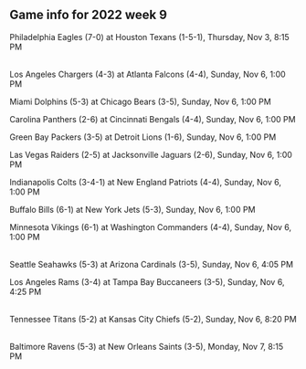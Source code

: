 ## Game info for 2022 week 9
Philadelphia Eagles (7-0) at Houston Texans (1-5-1), Thursday, Nov 3, 8:15 PM

<br/>Los Angeles Chargers (4-3) at Atlanta Falcons (4-4), Sunday, Nov 6, 1:00 PM

Miami Dolphins (5-3) at Chicago Bears (3-5), Sunday, Nov 6, 1:00 PM

Carolina Panthers (2-6) at Cincinnati Bengals (4-4), Sunday, Nov 6, 1:00 PM

Green Bay Packers (3-5) at Detroit Lions (1-6), Sunday, Nov 6, 1:00 PM

Las Vegas Raiders (2-5) at Jacksonville Jaguars (2-6), Sunday, Nov 6, 1:00 PM

Indianapolis Colts (3-4-1) at New England Patriots (4-4), Sunday, Nov 6, 1:00 PM

Buffalo Bills (6-1) at New York Jets (5-3), Sunday, Nov 6, 1:00 PM

Minnesota Vikings (6-1) at Washington Commanders (4-4), Sunday, Nov 6, 1:00 PM

<br/>Seattle Seahawks (5-3) at Arizona Cardinals (3-5), Sunday, Nov 6, 4:05 PM

Los Angeles Rams (3-4) at Tampa Bay Buccaneers (3-5), Sunday, Nov 6, 4:25 PM

<br/>Tennessee Titans (5-2) at Kansas City Chiefs (5-2), Sunday, Nov 6, 8:20 PM

<br/>Baltimore Ravens (5-3) at New Orleans Saints (3-5), Monday, Nov 7, 8:15 PM

